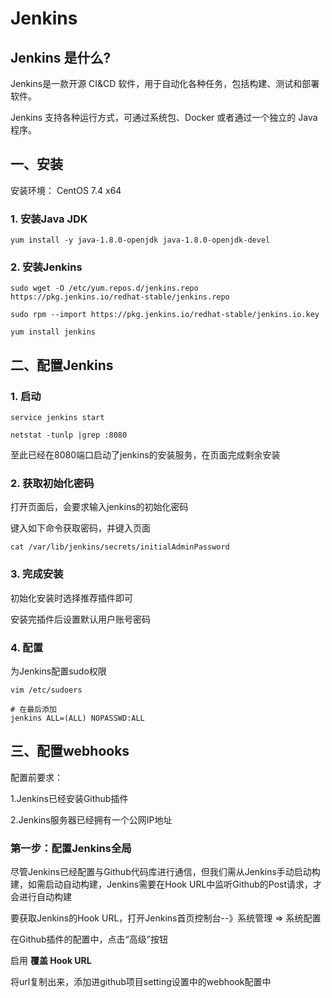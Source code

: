 # Jenkins

## Jenkins 是什么?

Jenkins是一款开源 CI&CD 软件，用于自动化各种任务，包括构建、测试和部署软件。

Jenkins 支持各种运行方式，可通过系统包、Docker 或者通过一个独立的 Java 程序。


## 一、安装

安装环境： CentOS 7.4 x64

### 1. 安装Java JDK

```shell
yum install -y java-1.8.0-openjdk java-1.8.0-openjdk-devel
```

### 2. 安装Jenkins

```shell
sudo wget -O /etc/yum.repos.d/jenkins.repo https://pkg.jenkins.io/redhat-stable/jenkins.repo

sudo rpm --import https://pkg.jenkins.io/redhat-stable/jenkins.io.key

yum install jenkins
```

## 二、配置Jenkins

### 1. 启动

```shell
service jenkins start

netstat -tunlp |grep :8080
```

至此已经在8080端口启动了jenkins的安装服务，在页面完成剩余安装

### 2. 获取初始化密码

打开页面后，会要求输入jenkins的初始化密码

键入如下命令获取密码，并键入页面

```shell
cat /var/lib/jenkins/secrets/initialAdminPassword
```

### 3. 完成安装

初始化安装时选择推荐插件即可

安装完插件后设置默认用户账号密码

### 4. 配置

为Jenkins配置sudo权限

```shell
vim /etc/sudoers

# 在最后添加
jenkins ALL=(ALL) NOPASSWD:ALL
```

## 三、配置webhooks

配置前要求：

1.Jenkins已经安装Github插件

2.Jenkins服务器已经拥有一个公网IP地址

### 第一步：配置Jenkins全局

尽管Jenkins已经配置与Github代码库进行通信，但我们需从Jenkins手动启动构建，如需启动自动构建，Jenkins需要在Hook URL中监听Github的Post请求，才会进行自动构建

要获取Jenkins的Hook URL，打开Jenkins首页控制台--》系统管理 => 系统配置

在Github插件的配置中，点击“高级”按钮

启用 **覆盖 Hook URL**

将url复制出来，添加进github项目setting设置中的webhook配置中



